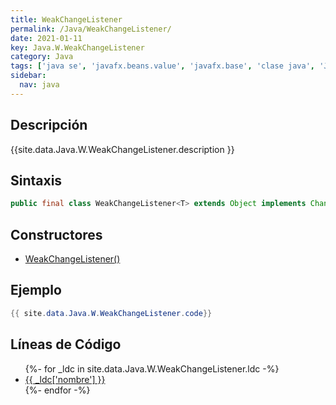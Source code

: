 ```yaml
---
title: WeakChangeListener
permalink: /Java/WeakChangeListener/
date: 2021-01-11
key: Java.W.WeakChangeListener
category: Java
tags: ['java se', 'javafx.beans.value', 'javafx.base', 'clase java', 'JavaFX 2.0']
sidebar: 
  nav: java
---
```


## Descripción
{{site.data.Java.W.WeakChangeListener.description }}

## Sintaxis
~~~java
public final class WeakChangeListener<T> extends Object implements ChangeListener<T>, WeakListener
~~~

## Constructores
* [WeakChangeListener()](/Java/WeakChangeListener/WeakChangeListener/)

## Ejemplo
~~~java
{{ site.data.Java.W.WeakChangeListener.code}}
~~~

## Líneas de Código
<ul>
{%- for _ldc in site.data.Java.W.WeakChangeListener.ldc -%}
   <li>
       <a href="{{_ldc['url'] }}">{{ _ldc['nombre'] }}</a>
   </li>
{%- endfor -%}
</ul>
